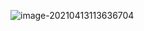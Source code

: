 ![image-20210413113636704](C:\Users\23190\AppData\Roaming\Typora\typora-user-images\image-20210413113636704.png)